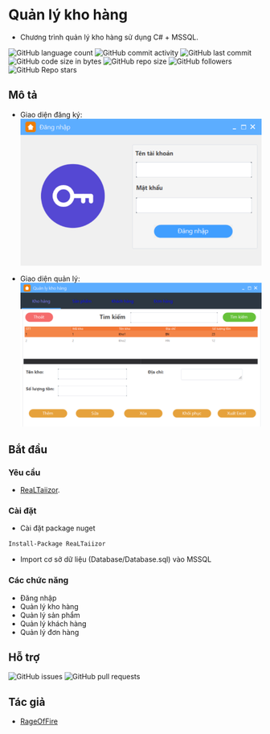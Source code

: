 # Quản lý kho hàng

* Chương trình quản lý kho hàng sử dụng C# + MSSQL.

![GitHub language count](https://img.shields.io/github/languages/count/RageOfFire/Warehouse-management)
![GitHub commit activity](https://img.shields.io/github/commit-activity/m/RageOfFire/Warehouse-management)
![GitHub last commit](https://img.shields.io/github/last-commit/RageOfFire/Warehouse-management)
![GitHub code size in bytes](https://img.shields.io/github/languages/code-size/RageOfFire/Warehouse-management)
![GitHub repo size](https://img.shields.io/github/repo-size/RageOfFire/Warehouse-management)
![GitHub followers](https://img.shields.io/github/followers/RageOfFire)
![GitHub Repo stars](https://img.shields.io/github/stars/RageOfFire/Warehouse-management)

## Mô tả

* Giao diện đăng ký:
![Giao diện đăng ký](/IMG/DangKy.png?raw=true "Giao diện đăng ký")

* Giao diện quản lý:
![Giao diện quản lý](/IMG/QuanLy.png?raw=true "Giao diện quản lý")

## Bắt đầu

### Yêu cầu

* [ReaLTaiizor](https://github.com/Taiizor/ReaLTaiizor).

### Cài đặt

* Cài đặt package nuget

```sh
Install-Package ReaLTaiizor
```

* Import cơ sở dữ liệu (Database/Database.sql) vào MSSQL

### Các chức năng

* Đăng nhập
* Quản lý kho hàng
* Quản lý sản phẩm
* Quản lý khách hàng
* Quản lý đơn hàng

## Hỗ trợ

![GitHub issues](https://img.shields.io/github/issues/RageOfFire/Warehouse-management)
![GitHub pull requests](https://img.shields.io/github/issues-pr/RageOfFire/Warehouse-management)

## Tác giả

* [RageOfFire](https://github.com/RageOfFire)
